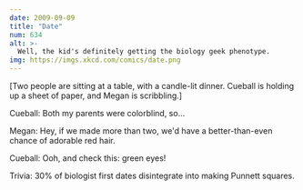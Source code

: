 ```yaml
---
date: 2009-09-09
title: "Date"
num: 634
alt: >-
  Well, the kid's definitely getting the biology geek phenotype.
img: https://imgs.xkcd.com/comics/date.png
---
```

[Two people are sitting at a table, with a candle-lit dinner. Cueball is holding up a sheet of paper, and Megan is scribbling.]

Cueball: Both my parents were colorblind, so...

Megan: Hey, if we made more than two, we'd have a better-than-even chance of adorable red hair.

Cueball: Ooh, and check this: green eyes!

Trivia: 30% of biologist first dates disintegrate into making Punnett squares.